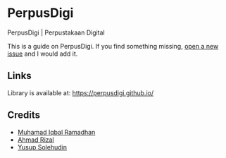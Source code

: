 # PerpusDigi
PerpusDigi | Perpustakaan Digital

This is a guide on PerpusDigi. If you find something missing, [open a new issue](https://github.com/perpusdigi/perpusdigi.github.io/issues) and I would add it.

## Links

Library is available at:
https://perpusdigi.github.io/

## Credits
- [Muhamad Iqbal Ramadhan](https://github.com/iqbalramdhan)
- [Ahmad Rizal](https://github.com/AhmadRizalNP)
- [Yusup Solehudin](https://github.com/YusupNS)